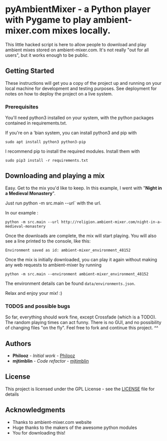 # pyAmbientMixer - a Python player with Pygame to play ambient-mixer.com mixes locally.

This little hacked script is here to allow people to download and play ambient mixes stored on ambient-mixer.com. It's not really "out for all users", but it works enough to be public.

## Getting Started

These instructions will get you a copy of the project up and running on your local machine for development and testing purposes. See deployment for notes on how to deploy the project on a live system.

### Prerequisites

You'll need python3 installed on your system, with the python packages contained in requirements.txt.

If you're on a 'bian system, you can install python3 and pip with

`sudo apt install python3 python3-pip`

I recommend pip to install the required modules. Install them with

`sudo pip3 install -r requirements.txt`

## Downloading and playing a mix

Easy. Get to the mix you'd like to keep. In this example, I went with "**Night in a Medieval Monastery**".

Just run python -m src.main --url` with the url.

In our example :

`python -m src.main --url http://religion.ambient-mixer.com/night-in-a-medieval-monastery`

Once the downloads are complete, the mix will start playing. You will also see a line printed to the console, like this:

`Environment saved as id: ambient-mixer_environment_48152`

Once the mix is initially downloaded, you can play it again without making any web requests to ambient-mixer by running

`python -m src.main --environment ambient-mixer_environment_48152`

The environment details can be found `data/environments.json`.

Relax and enjoy your mix! :)

### TODOS and possible bugs

So far, everything should work fine, except Crossfade (which is a TODO).
The random playing times can act funny.
There is no GUI, and no possibility of changing files "on the fly". Feel free to fork and continue this project. ^^

## Authors

* **Philooz** - *Initial work* - [Philooz](https://github.com/Philooz)
* **mjtimblin** - *Code refactor* - [mjtimblin](https://github.com/mjtimblin)

## License

This project is licensed under the GPL License - see the [LICENSE](LICENSE.md) file for details

## Acknowledgments

* Thanks to ambient-mixer.com website
* Huge thanks to the makers of the awesome python modules
* You for downloading this!
